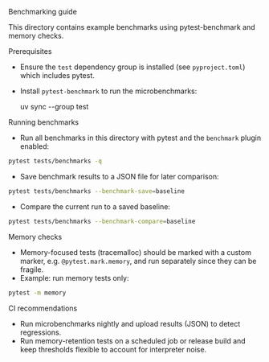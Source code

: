 Benchmarking guide

This directory contains example benchmarks using pytest-benchmark and memory checks.

Prerequisites
- Ensure the `test` dependency group is installed (see `pyproject.toml`) which includes pytest.
- Install `pytest-benchmark` to run the microbenchmarks:

  uv sync --group test

Running benchmarks

- Run all benchmarks in this directory with pytest and the `benchmark` plugin enabled:

```bash
pytest tests/benchmarks -q
```

- Save benchmark results to a JSON file for later comparison:

```bash
pytest tests/benchmarks --benchmark-save=baseline
```

- Compare the current run to a saved baseline:

```bash
pytest tests/benchmarks --benchmark-compare=baseline
```

Memory checks

- Memory-focused tests (tracemalloc) should be marked with a custom marker, e.g. `@pytest.mark.memory`, and run separately since they can be fragile.
- Example: run memory tests only:

```bash
pytest -m memory
```

CI recommendations

- Run microbenchmarks nightly and upload results (JSON) to detect regressions.
- Run memory-retention tests on a scheduled job or release build and keep thresholds flexible to account for interpreter noise.
